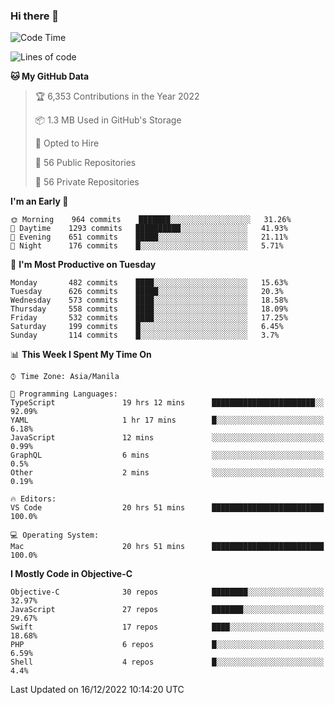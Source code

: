### Hi there 👋

<!--START_SECTION:waka-->
![Code Time](http://img.shields.io/badge/Code%20Time-3%2C491%20hrs%201%20min-blue)

![Lines of code](https://img.shields.io/badge/From%20Hello%20World%20I%27ve%20Written-2%20Million%20lines%20of%20code-blue)

**🐱 My GitHub Data** 

> 🏆 6,353 Contributions in the Year 2022
 > 
> 📦 1.3 MB Used in GitHub's Storage 
 > 
> 💼 Opted to Hire
 > 
> 📜 56 Public Repositories 
 > 
> 🔑 56 Private Repositories  
 > 
**I'm an Early 🐤** 

```text
🌞 Morning    964 commits    ███████░░░░░░░░░░░░░░░░░░   31.26% 
🌆 Daytime    1293 commits   ██████████░░░░░░░░░░░░░░░   41.93% 
🌃 Evening    651 commits    █████░░░░░░░░░░░░░░░░░░░░   21.11% 
🌙 Night      176 commits    █░░░░░░░░░░░░░░░░░░░░░░░░   5.71%

```
📅 **I'm Most Productive on Tuesday** 

```text
Monday       482 commits    ████░░░░░░░░░░░░░░░░░░░░░   15.63% 
Tuesday      626 commits    █████░░░░░░░░░░░░░░░░░░░░   20.3% 
Wednesday    573 commits    ████░░░░░░░░░░░░░░░░░░░░░   18.58% 
Thursday     558 commits    ████░░░░░░░░░░░░░░░░░░░░░   18.09% 
Friday       532 commits    ████░░░░░░░░░░░░░░░░░░░░░   17.25% 
Saturday     199 commits    █░░░░░░░░░░░░░░░░░░░░░░░░   6.45% 
Sunday       114 commits    █░░░░░░░░░░░░░░░░░░░░░░░░   3.7%

```


📊 **This Week I Spent My Time On** 

```text
⌚︎ Time Zone: Asia/Manila

💬 Programming Languages: 
TypeScript               19 hrs 12 mins      ███████████████████████░░   92.09% 
YAML                     1 hr 17 mins        █░░░░░░░░░░░░░░░░░░░░░░░░   6.18% 
JavaScript               12 mins             ░░░░░░░░░░░░░░░░░░░░░░░░░   0.99% 
GraphQL                  6 mins              ░░░░░░░░░░░░░░░░░░░░░░░░░   0.5% 
Other                    2 mins              ░░░░░░░░░░░░░░░░░░░░░░░░░   0.19%

🔥 Editors: 
VS Code                  20 hrs 51 mins      █████████████████████████   100.0%

💻 Operating System: 
Mac                      20 hrs 51 mins      █████████████████████████   100.0%

```

**I Mostly Code in Objective-C** 

```text
Objective-C              30 repos            ████████░░░░░░░░░░░░░░░░░   32.97% 
JavaScript               27 repos            ███████░░░░░░░░░░░░░░░░░░   29.67% 
Swift                    17 repos            ████░░░░░░░░░░░░░░░░░░░░░   18.68% 
PHP                      6 repos             █░░░░░░░░░░░░░░░░░░░░░░░░   6.59% 
Shell                    4 repos             █░░░░░░░░░░░░░░░░░░░░░░░░   4.4%

```



 Last Updated on 16/12/2022 10:14:20 UTC
<!--END_SECTION:waka-->


<!--
**rad182/rad182** is a ✨ _special_ ✨ repository because its `README.md` (this file) appears on your GitHub profile.

Here are some ideas to get you started:

- 🔭 I’m currently working on ...
- 🌱 I’m currently learning ...
- 👯 I’m looking to collaborate on ...
- 🤔 I’m looking for help with ...
- 💬 Ask me about ...
- 📫 How to reach me: ...
- 😄 Pronouns: ...
- ⚡ Fun fact: ...
-->
